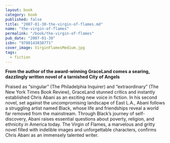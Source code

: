 ```yaml
---
layout: book
category: book
published: false
title: "2007-01-30-the-virgin-of-flames.md"
name: "the-virgin-of-flames"
permalink: "/book/the-virgin-of-flames"
pub_date: "2007-01-30"
isbn: "9780143038771"
cover_image: VirginFlamesMedium.jpg
tags: 
  - fiction
---
```


**From the author of the award-winning GraceLand comes a searing, dazzlingly written novel of a tarnished City of Angels**

Praised as “singular” (The Philadelphia Inquirer) and “extraordinary” (The New York Times Book Review), GraceLand stunned critics and instantly established Chris Abani as an exciting new voice in fiction. In his second novel, set against the uncompromising landscape of East L.A., Abani follows a struggling artist named Black, whose life and friendships reveal a world far removed from the mainstream. Through Black’s journey of self- discovery, Abani raises essential questions about poverty, religion, and ethnicity in America today. The Virgin of Flames, a marvelous and gritty novel filled with indelible images and unforgettable characters, confirms Chris Abani as an immensely talented writer.